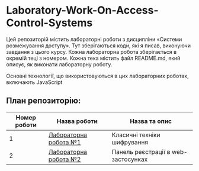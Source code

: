 # Laboratory-Work-On-Access-Control-Systems

Цей репозиторій містить лабораторні роботи з дисципліни «Системи розмежування доступу». Тут зберігаються коди, які я писав, виконуючи завдання з цього курсу. Кожна лабораторна робота зберігається в окремій теці з номером. Кожна тека містить файл README.md, який описує, як виконати лабораторну роботу.

Основні технології, що використовуються в цих лабораторних роботах, включають JavaScript

## План репозиторію:

| Номер роботи | Назва роботи                         | Назва та опис                       |
| ------------ | ------------------------------------ | ----------------------------------- |
| 1            | [Лабораторна робота №1](./L.R.%201/) | Класичні техніки шифрування         |
| 2            | [Лабораторна робота №2](./L.R.%202/) | Панель реєстрації в web-застосунках |
